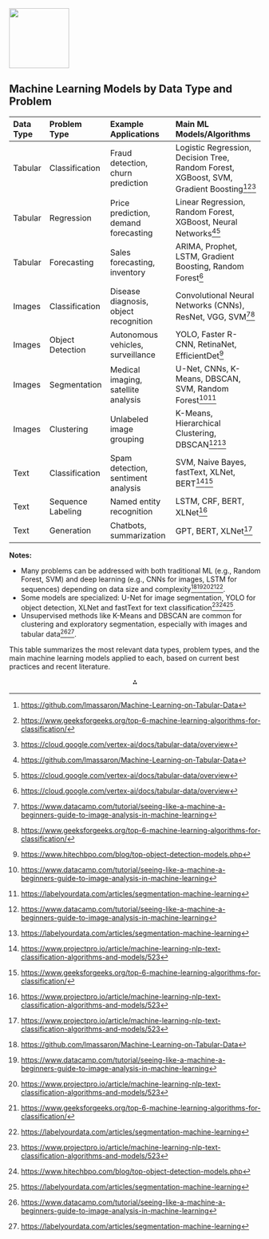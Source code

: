 <img src="https://r2cdn.perplexity.ai/pplx-full-logo-primary-dark%402x.png" class="logo" width="120"/>

## Machine Learning Models by Data Type and Problem

| Data Type | Problem Type | Example Applications | Main ML Models/Algorithms |
| :-- | :-- | :-- | :-- |
| Tabular | Classification | Fraud detection, churn prediction | Logistic Regression, Decision Tree, Random Forest, XGBoost, SVM, Gradient Boosting[^1][^4][^7] |
| Tabular | Regression | Price prediction, demand forecasting | Linear Regression, Random Forest, XGBoost, Neural Networks[^1][^7] |
| Tabular | Forecasting | Sales forecasting, inventory | ARIMA, Prophet, LSTM, Gradient Boosting, Random Forest[^7] |
| Images | Classification | Disease diagnosis, object recognition | Convolutional Neural Networks (CNNs), ResNet, VGG, SVM[^2][^4] |
| Images | Object Detection | Autonomous vehicles, surveillance | YOLO, Faster R-CNN, RetinaNet, EfficientDet[^5] |
| Images | Segmentation | Medical imaging, satellite analysis | U-Net, CNNs, K-Means, DBSCAN, SVM, Random Forest[^2][^6] |
| Images | Clustering | Unlabeled image grouping | K-Means, Hierarchical Clustering, DBSCAN[^2][^6] |
| Text | Classification | Spam detection, sentiment analysis | SVM, Naive Bayes, fastText, XLNet, BERT[^3][^4] |
| Text | Sequence Labeling | Named entity recognition | LSTM, CRF, BERT, XLNet[^3] |
| Text | Generation | Chatbots, summarization | GPT, BERT, XLNet[^3] |

**Notes:**

- Many problems can be addressed with both traditional ML (e.g., Random Forest, SVM) and deep learning (e.g., CNNs for images, LSTM for sequences) depending on data size and complexity[^1][^2][^3][^4][^6].
- Some models are specialized: U-Net for image segmentation, YOLO for object detection, XLNet and fastText for text classification[^3][^5][^6].
- Unsupervised methods like K-Means and DBSCAN are common for clustering and exploratory segmentation, especially with images and tabular data[^2][^6].

This table summarizes the most relevant data types, problem types, and the main machine learning models applied to each, based on current best practices and recent literature.

<div style="text-align: center">⁂</div>

[^1]: https://github.com/lmassaron/Machine-Learning-on-Tabular-Data

[^2]: https://www.datacamp.com/tutorial/seeing-like-a-machine-a-beginners-guide-to-image-analysis-in-machine-learning

[^3]: https://www.projectpro.io/article/machine-learning-nlp-text-classification-algorithms-and-models/523

[^4]: https://www.geeksforgeeks.org/top-6-machine-learning-algorithms-for-classification/

[^5]: https://www.hitechbpo.com/blog/top-object-detection-models.php

[^6]: https://labelyourdata.com/articles/segmentation-machine-learning

[^7]: https://cloud.google.com/vertex-ai/docs/tabular-data/overview

[^8]: https://www.manning.com/books/machine-learning-for-tabular-data

[^9]: https://www.reddit.com/r/MLQuestions/comments/1hzr2s2/what_is_the_best_ml_model_to_use_for_large/

[^10]: https://developers.arcgis.com/python/latest/guide/ml-and-dl-on-tabular-data/

